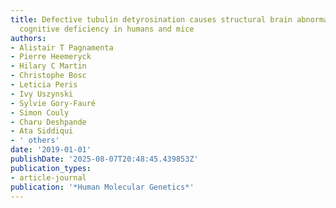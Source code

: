 ```yaml
---
title: Defective tubulin detyrosination causes structural brain abnormalities with
  cognitive deficiency in humans and mice
authors:
- Alistair T Pagnamenta
- Pierre Heemeryck
- Hilary C Martin
- Christophe Bosc
- Leticia Peris
- Ivy Uszynski
- Sylvie Gory-Fauré
- Simon Couly
- Charu Deshpande
- Ata Siddiqui
- ' others'
date: '2019-01-01'
publishDate: '2025-08-07T20:48:45.439853Z'
publication_types:
- article-journal
publication: '*Human Molecular Genetics*'
---
```

